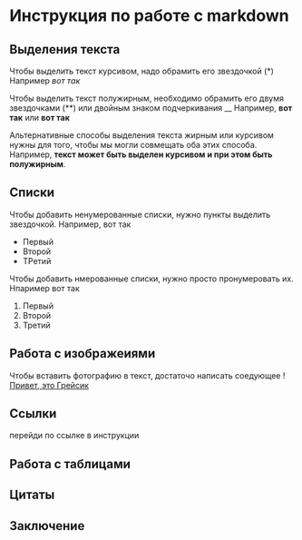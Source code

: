 # Инструкция по работе с markdown

## Выделения текста
Чтобы выделить текст курсивом, надо обрамить его звездочкой (*) Например *вот так*

Чтобы выделить текст полужирным, необходимо обрамить его двумя звездочками (**) или двойным знаком подчеркивания __  Например, **вот так** или __вот так__

Альтернативные способы выделения текста жирным или курсивом нужны для того, чтобы мы могли совмещать оба этих способа. 
Например, __текст может быть выделен курсивом и при этом быть **полужирным**__.
## Списки
Чтобы добавить ненумерованные списки, нужно пункты выделить звездочкой. Например, вот так
* Первый
* Второй
* ТРетий

Чтобы добавить нмерованные списки, нужно просто пронумеровать их. Нпаример вот так
1.  Первый
2. Второй
3. Третий

## Работа с изображеиями

Чтобы вставить фотографию в текст, достаточо написать соедующее ! [Привет, это Грейсик](9A28F705-D4C4-4A0C-82AE-D912D6DC5999.jpeg)

## Ссылки
перейди по ссылке в инструкции

## Работа с таблицами

## Цитаты

## Заключениe